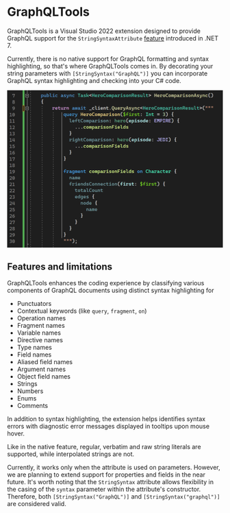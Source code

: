 # GraphQLTools

GraphQLTools is a Visual Studio 2022 extension designed to provide GraphQL support for the `StringSyntaxAttribute` [feature]([http](https://github.com/dotnet/runtime/issues/62505)) introduced in .NET 7.

Currently, there is no native support for GraphQL formatting and syntax highlighting, so that's where GraphQLTools comes in. By decorating your string parameters with `[StringSyntax("GraphQL")]` you can incorporate GraphQL syntax highlighting and checking into your C# code.

![Syntax highlighting](images/syntax-highlighting.png)

## Features and limitations

GraphQLTools enhances the coding experience by classifying various components of GraphQL documents using distinct syntax highlighting for

- Punctuators
- Contextual keywords (like `query`, `fragment`, `on`)
- Operation names
- Fragment names
- Variable names
- Directive names
- Type names
- Field names
- Aliased field names
- Argument names
- Object field names
- Strings
- Numbers
- Enums
- Comments

In addition to syntax highlighting, the extension helps identifies syntax errors with diagnostic error messages displayed in tooltips upon mouse hover.

Like in the native feature, regular, verbatim and raw string literals are supported, while interpolated strings are not.

Currently, it works only when the attribute is used on parameters. However, we are planning to extend support for properties and fields in the near future. It's worth noting that the `StringSyntax` attribute allows flexibility in the casing of the `syntax` parameter within the attribute's constructor. Therefore, both `[StringSyntax("GraphQL")]` and `[StringSyntax("graphql")]` are considered valid.
